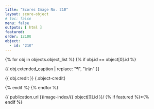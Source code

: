 ```yaml
---
title: "Scores Image No. 210"
layout: score-object
# toc: false
menu: false
outputs: [ html ]
featured: 
order: 12100
object:
  - id: "210"
---
```


{% for obj in objects.object_list %}
{% if obj.id == object[0].id %}

{{ obj.extended_caption | replace: "¶", "\n\n" }}

{{ obj.credit }} {.object-credit}

{% endif %}
{% endfor %}

<div class="object-credit object-url is-print-only">

{{ publication.url }}image-index/{{ object[0].id }}/ {% if featured %}*{% endif %}

</div>
